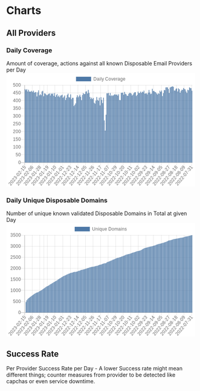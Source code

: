 
# Charts
## All Providers
### Daily Coverage
Amount of coverage, actions against all known Disposable Email Providers per Day
![Daily Coverage](assets/img/chart1.png)

### Daily Unique Disposable Domains
Number of unique known validated Disposable Domains in Total at given Day
![Daily Disposable Domains](assets/img/chart2.png)

## Success Rate
Per Provider Success Rate per Day - A lower Success rate might mean different things; counter measures from provider to be detected like capchas or even service downtime.


